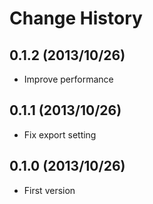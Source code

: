 Change History
=================

## 0.1.2 (2013/10/26)

* Improve performance

## 0.1.1 (2013/10/26)

* Fix export setting

## 0.1.0 (2013/10/26)

* First version
